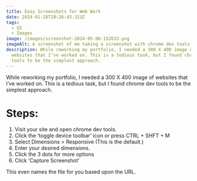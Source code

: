 ```yaml
---
title: Easy Screenshots for Web Work
date: 2024-01-26T20:26:43.323Z
tags:
  - UI
  - Images
image: /images/screenshot-2024-05-06-152633.png
imageAlt: A screenshot of me taking a screenshot with chrome dev tools.
description: While reworking my portfolio, I needed a 300 X 400 image of
  websites that I’ve worked on. This is a tedious task, but I found chrome dev
  tools to be the simplest approach.
---
```

<!--StartFragment-->

While reworking my portfolio, I needed a 300 X 400 image of websites that I’ve worked on. This is a tedious task, but I found chrome dev tools to be the simplest approach. 

# Steps:

1. Visit your site and open chrome dev tools.
2. Click the ‘toggle device toolbar’ icon or press CTRL + SHFT + M
3. Select Dimensions > Responsive (This is the default.)
4. Enter your desired dimensions.
5. Click the 3 dots for more options
6. Click ‘Capture Screenshot’



This even names the file for you based upon the URL.



<!--EndFragment-->